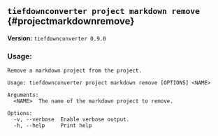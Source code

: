 ## `tiefdownconverter project markdown remove` {#projectmarkdownremove}

**Version:** `tiefdownconverter 0.9.0`

### Usage:
```
Remove a markdown project from the project.

Usage: tiefdownconverter project markdown remove [OPTIONS] <NAME>

Arguments:
  <NAME>  The name of the markdown project to remove.

Options:
  -v, --verbose  Enable verbose output.
  -h, --help     Print help
```

